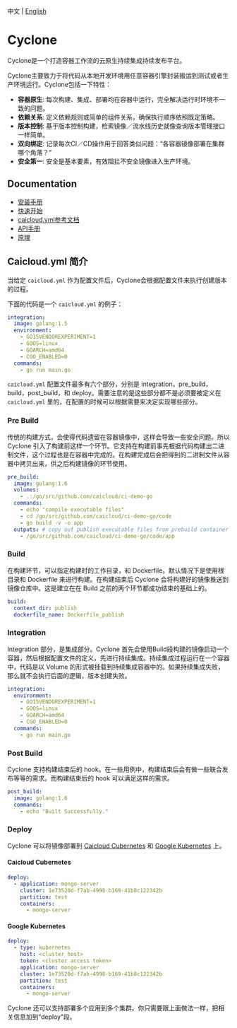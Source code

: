 中文 | [English](README.md)
# Cyclone

Cyclone是一个打造容器工作流的云原生持续集成持续发布平台。

Cyclone主要致力于将代码从本地开发环境用任意容器引擎封装搬运到测试或者生产环境运行。Cyclone包括一下特性：

- **容器原生**: 每次构建、集成、部署均在容器中运行，完全解决运行时环境不一致的问题。
- **依赖关系**: 定义依赖规则或简单的组件关系，确保执行顺序依照既定策略。
- **版本控制**: 基于版本控制构建，检索镜像／流水线历史就像查询版本管理接口一样简单。
- **双向绑定**: 记录每次CI／CD操作用于回答类似问题：“各容器镜像部署在集群哪个角落？”
- **安全第一**: 安全是基本要素，有效阻拦不安全镜像进入生产环境。

## Documentation
* [安装手册](./docs/setup_zh-CN.md)
* [快速开始](./docs/quick-start_zh-CN.md)
* [caicloud.yml参考文档](./docs/caicloud-yml-reference_zh-CN.md)
* [API手册](http://118.193.142.27:7099/apidocs/)
* [原理](./docs/principle_zh-CN.md)

## Caicloud.yml 简介

当给定 `caicloud.yml` 作为配置文件后，Cyclone会根据配置文件来执行创建版本的过程。

下面的代码是一个 `caicloud.yml` 的例子：

```yml
integration:
  image: golang:1.5
  environment:
    - GO15VENDOREXPERIMENT=1
    - GOOS=linux
    - GOARCH=amd64
    - CGO_ENABLED=0
  commands:
    - go run main.go
```

`caicloud.yml` 配置文件最多有六个部分，分别是 integration，pre\_build，build，post_build，和 deploy。需要注意的是这些部分都不是必须要被定义在 `caicloud.yml` 里的，在配置的时候可以根据需要来决定实现哪些部分。

### Pre Build

传统的构建方式，会使得代码遗留在容器镜像中，这样会导致一些安全问题。所以 Cyclone 引入了构建前这样一个环节。它支持在构建前事先根据代码构建出二进制文件，这个过程也是在容器中完成的。在构建完成后会把得到的二进制文件从容器中拷贝出来，供之后构建镜像的环节使用。

```yml
pre_build:
  image: golang:1.6
  volumes:
    - .:/go/src/github.com/caicloud/ci-demo-go
  commands:
    - echo "compile executable files"
    - cd /go/src/github.com/caicloud/ci-demo-go/code
    - go build -v -o app
  outputs: # copy out publish executable files from prebuild container
    - /go/src/github.com/caicloud/ci-demo-go/code/app
```

### Build

在构建环节，可以指定构建时的工作目录，和 Dockerfile。默认情况下是使用根目录和 Dockerfile 来进行构建。在构建结束后 Cyclone 会将构建好的镜像推送到镜像仓库中。这是建立在在 Build 之前的两个环节都成功结束的基础上的。

```yml
build:
  context_dir: publish
  dockerfile_name: Dockerfile_publish
```

### Integration

Integration 部分，是集成部分。Cyclone 首先会使用Build段构建的镜像启动一个容器，然后根据配置文件的定义，先进行持续集成。持续集成过程运行在一个容器中，代码是以 Volume 的形式被挂载到持续集成容器中的。如果持续集成失败，那么就不会执行后面的逻辑，版本创建失败。

```yml
integration:
  environment:
    - GO15VENDOREXPERIMENT=1
    - GOOS=linux
    - GOARCH=amd64
    - CGO_ENABLED=0
  commands:
    - go run main.go
```

### Post Build

Cyclone 支持构建结束后的 hook。在一些用例中，构建结束后会有做一些联合发布等等的需求。而构建结束后的 hook 可以满足这样的需求。

```yml
post_build:
  image: golang:1.6
  commands:
    - echo "Built Successfully."
```

### Deploy

Cyclone 可以将镜像部署到 [Caicloud Cubernetes](https://caicloud.io/products/cubernetes) 和 [Google Kubernetes](http://kubernetes.io/) 上。

#### Caicloud Cubernetes

```yml
deploy:
  - application: mongo-server
    cluster: 1e73520d-f7ab-4998-b169-41b8c122342b
    partition: test
    containers:
      - mongo-server
```

#### Google Kubernetes

```yml
deploy:
  - type: kubernetes 
    host: <cluster host>
    token: <cluster access token>
    application: mongo-server
    cluster: 1e73520d-f7ab-4998-b169-41b8c122342b
    partition: test
    containers:
      - mongo-server
```

Cyclone 还可以支持部署多个应用到多个集群。你只需要跟上面做法一样，把相关信息加到“deploy”段。